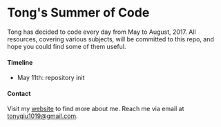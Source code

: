 # Tong's Summer of Code

Tong has decided to code every day from May to August, 2017. All resources, covering various subjects, will be committed to this repo, and hope you could find some of them useful.

#### Timeline

- May 11th: repository init

#### Contact

Visit my [website](http://www.people.virginia.edu/~tq7bw/) to find more about me. Reach me via email at [tonyqiu1019@gmail.com](mailto:tonyqiu1019@gmail.com).
